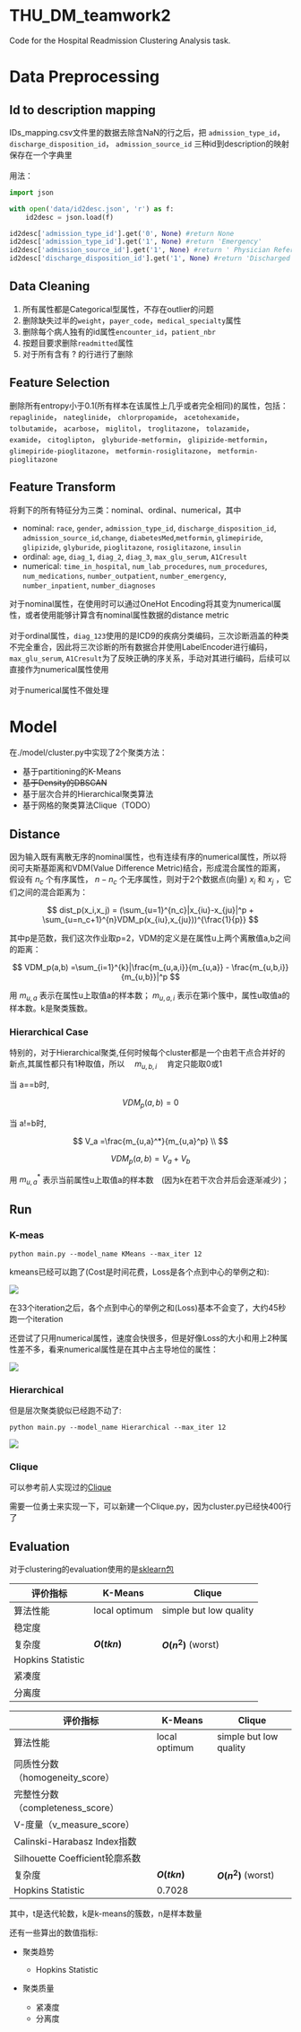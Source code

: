 # THU_DM_teamwork2
Code for the Hospital Readmission Clustering Analysis task.

# Data Preprocessing
## Id to description mapping
IDs_mapping.csv文件里的数据去除含NaN的行之后，把 `admission_type_id`， `discharge_disposition_id`，  `admission_source_id` 三种id到description的映射保存在一个字典里<br><br>用法：
```python
import json

with open('data/id2desc.json', 'r') as f:
    id2desc = json.load(f)

id2desc['admission_type_id'].get('0', None) #return None
id2desc['admission_type_id'].get('1', None) #return 'Emergency'
id2desc['admission_source_id'].get('1', None) #return ' Physician Referral'
id2desc['discharge_disposition_id'].get('1', None) #return 'Discharged to home'
```

## Data Cleaning
1. 所有属性都是Categorical型属性，不存在outlier的问题
2. 删除缺失过半的`weight`，`payer_code`，`medical_specialty`属性
3. 删除每个病人独有的id属性`encounter_id`，`patient_nbr`
4. 按题目要求删除`readmitted`属性
5. 对于所有含有 ? 的行进行了删除

## Feature Selection
删除所有entropy小于0.1(所有样本在该属性上几乎或者完全相同)的属性，包括：
 `repaglinide`，
 `nateglinide`，
 `chlorpropamide`，
 `acetohexamide`，
 `tolbutamide`，
 `acarbose`，
 `miglitol`，
 `troglitazone`，
 `tolazamide`，
 `examide`，
 `citoglipton`，
 `glyburide-metformin`，
 `glipizide-metformin`，
 `glimepiride-pioglitazone`，
 `metformin-rosiglitazone`，
 `metformin-pioglitazone`

 ## Feature Transform
 将剩下的所有特征分为三类：nominal、ordinal、numerical，其中
 - nominal: `race`, `gender`, `admission_type_id`, `discharge_disposition_id`, `admission_source_id`,`change`, `diabetesMed`,`metformin`, `glimepiride`, `glipizide`, `glyburide`, `pioglitazone`,
       `rosiglitazone`, `insulin`
 - ordinal: `age`, `diag_1`,
       `diag_2`, `diag_3`, `max_glu_serum`, `A1Cresult`
 - numerical: `time_in_hospital`,
       `num_lab_procedures`, `num_procedures`, `num_medications`,
       `number_outpatient`, `number_emergency`, `number_inpatient`, `number_diagnoses`

对于nominal属性，在使用时可以通过OneHot Encoding将其变为numerical属性，或者使用能够计算含有nominal属性数据的distance metric<br><br>
对于ordinal属性，`diag_123`使用的是ICD9的疾病分类编码，三次诊断涵盖的种类不完全重合，因此将三次诊断的所有数据合并使用LabelEncoder进行编码，`max_glu_serum`, `A1Cresult`为了反映正确的序关系，手动对其进行编码，后续可以直接作为numerical属性使用<br><br>
对于numerical属性不做处理


# Model

在./model/cluster.py中实现了2个聚类方法：

- 基于partitioning的K-Means
- ~~基于Density的DBSCAN~~
- 基于层次合并的Hierarchical聚类算法
- 基于网格的聚类算法Clique（TODO）



## Distance

因为输入既有离散无序的nominal属性，也有连续有序的numerical属性，所以将闵可夫斯基距离和VDM(Value Difference Metric)结合，形成混合属性的距离，假设有    $n_c$    个有序属性，    $n-n_c$    个无序属性，则对于2个数据点(向量)    $x_i$    和    $x_j$    ，它们之间的混合距离为：

$$
dist_p(x_i,x_j) = (\sum_{u=1}^{n_c}|x_{iu}-x_{ju}|^p + \sum_{u=n_c+1}^{n}VDM_p(x_{iu},x_{ju}))^{\frac{1}{p}}
$$


其中p是范数，我们这次作业取p=2，VDM的定义是在属性u上两个离散值a,b之间的距离：


$$
VDM_p(a,b) =\sum_{i=1}^{k}|\frac{m_{u,a,i}}{m_{u,a}} - \frac{m_{u,b,i}}{m_{u,b}}|^p
$$

用   $m_{u,a}$     表示在属性u上取值a的样本数；    $m_{u,a,i}$     表示在第i个簇中，属性u取值a的样本数。k是聚类簇数。

### Hierarchical Case

特别的，对于Hierarchical聚类,任何时候每个cluster都是一个由若干点合并好的新点,其属性都只有1种取值，所以　 $m_{u,b,i}$　 肯定只能取0或1

当 a==b时,

$$
VDM_p(a,b) =0
$$


当 a!=b时,

$$
V_a =\frac{m_{u,a}^*}{m_{u,a}^p} \\
$$

$$
VDM_p(a,b) =  V_a + V_b
$$

用   $m_{u,a}^*$     表示当前属性u上取值a的样本数　(因为k在若干次合并后会逐渐减少)；







## Run

### K-meas

```
python main.py --model_name KMeans --max_iter 12
```

kmeans已经可以跑了(Cost是时间花费，Loss是各个点到中心的举例之和):

![](pic/kmeans.png)

在33个iteration之后，各个点到中心的举例之和(Loss)基本不会变了，大约45秒跑一个iteration

还尝试了只用numerical属性，速度会快很多，但是好像Loss的大小和用上2种属性差不多，看来numerical属性是在其中占主导地位的属性：

![](pic/kmeans_only_numeric.png)

### Hierarchical

但是层次聚类貌似已经跑不动了:

```
python main.py --model_name Hierarchical --max_iter 12
```

![](pic/Hierarchical_cluster.png)

### Clique

可以参考前人实现过的[Clique](https://github.com/georgekatona/Clique)

需要一位勇士来实现一下，可以新建一个Clique.py，因为cluster.py已经快400行了

## Evaluation

对于clustering的evaluation使用的是[sklearn包](https://scikit-learn.org/stable/modules/clustering.html#clustering-performance-evaluation)

| 评价指标           | K-Means       | Clique                 |
| ------------------ | ------------- | ---------------------- |
| 算法性能           | local optimum | simple but low quality |
| 稳定度             |               |                        |
| 复杂度             | **$O(tkn)$**  | **$O(n^2)$** (worst)   |
| Hopkins  Statistic |               |                        |
| 紧凑度             |               |                        |
| 分离度             |               |                        |

| 评价指标                           | K-Means       | Clique                 |
| ------------------                | ------------- | ---------------------- |
| 算法性能                           | local optimum | simple but low quality |
| 同质性分数（homogeneity_score）     |               |                        |
| 完整性分数（completeness_score）    |               |                        |
| V-度量（v_measure_score）           |               |                        |
| Calinski-Harabasz Index指数        |               |                        |
| Silhouette Coefficient轮廓系数      |               |                        |
| 复杂度                              | **$O(tkn)$**  | **$O(n^2)$** (worst)   |
| Hopkins  Statistic                 |        0.7028                        |


其中，t是迭代轮数，k是k-means的簇数，n是样本数量

还有一些算出的数值指标:

- 聚类趋势
  - Hopkins  Statistic

- 聚类质量
  - 紧凑度
  - 分离度
